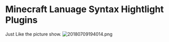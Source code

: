 # Minecraft Lanuage Syntax Hightlight Plugins

Just Like the picture show.
![20180709194014.png](https://i.loli.net/2018/07/09/5b434a70dd8fb.png)